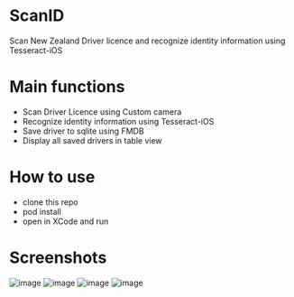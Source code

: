 # ScanID
Scan New Zealand Driver licence and recognize identity information using Tesseract-iOS

# Main functions
* Scan Driver Licence using Custom camera
* Recognize identity information using Tesseract-iOS
* Save driver to sqlite using FMDB
* Display all saved drivers in table view

# How to use
* clone this repo
* pod install
* open in XCode and run

# Screenshots
![image](https://github.com/zsw316/ScanID/blob/master/screenshots/Drivers.jpeg)
![image](https://github.com/zsw316/ScanID/blob/master/screenshots/identity.jpeg)
![image](https://github.com/zsw316/ScanID/blob/master/screenshots/recognition.jpeg)
![image](https://github.com/zsw316/ScanID/blob/master/screenshots/scan.jpeg)
